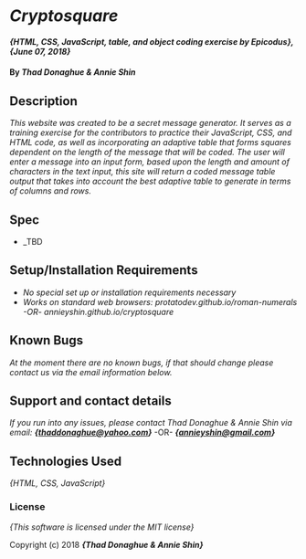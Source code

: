 # _Cryptosquare_

#### _{HTML, CSS, JavaScript, table, and object coding exercise by Epicodus}, {June 07, 2018}_

#### By _**Thad Donaghue & Annie Shin**_

## Description

_This website was created to be a secret message generator. It serves as a training exercise for the contributors to practice their JavaScript, CSS, and HTML code, as well as incorporating an adaptive table that forms squares dependent on the length of the message that will be coded. The user will enter a message into an input form, based upon the length and amount of characters in the text input, this site will return a coded message table output that takes into account the best adaptive table to generate in terms of columns and rows._

## Spec
* _TBD


## Setup/Installation Requirements

* _No special set up or installation requirements necessary_
* _Works on standard web browsers: protatodev.github.io/roman-numerals -OR- annieyshin.github.io/cryptosquare_

## Known Bugs

_At the moment there are no known bugs, if that should change please contact us via the email information below._

## Support and contact details

_If you run into any issues, please contact Thad Donaghue & Annie Shin via email:_
**_{thaddonaghue@yahoo.com}_** -OR- **_{annieyshin@gmail.com}_**

## Technologies Used

_{HTML, CSS, JavaScript}_

### License

*{This software is licensed under the MIT license}*

Copyright (c) 2018 **_{Thad Donaghue & Annie Shin}_**
